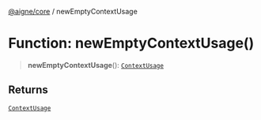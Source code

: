 [@aigne/core](../wiki/Home) / newEmptyContextUsage

# Function: newEmptyContextUsage()

> **newEmptyContextUsage**(): [`ContextUsage`](../wiki/Interface.ContextUsage)

## Returns

[`ContextUsage`](../wiki/Interface.ContextUsage)
